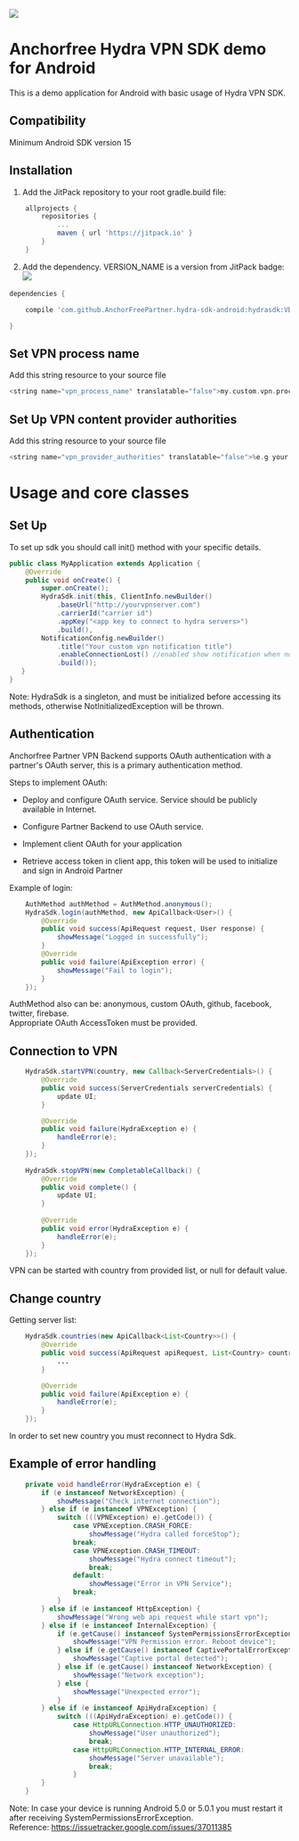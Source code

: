 [![](https://jitpack.io/v/AnchorFreePartner/hydra-sdk-android.svg)](https://jitpack.io/#AnchorFreePartner/hydra-sdk-android)

# Anchorfree Hydra VPN SDK demo for Android
This is a demo application for Android with basic usage of Hydra VPN SDK.

## Compatibility

Minimum Android SDK version 15

## Installation

1. Add the JitPack repository to your root gradle.build file:

```groovy
    allprojects {
        repositories {
            ...
            maven { url 'https://jitpack.io' }
        }
    }
```

2. Add the dependency. VERSION_NAME is a version from JitPack badge: [![](https://jitpack.io/v/AnchorFreePartner/hydra-sdk-android.svg)](https://jitpack.io/#AnchorFreePartner/hydra-sdk-android)


```groovy
dependencies {

    compile 'com.github.AnchorFreePartner.hydra-sdk-android:hydrasdk:VERSION_NAME'

}
```

## Set VPN process name

Add this string resource to your source file
```groovy
<string name="vpn_process_name" translatable="false">my.custom.vpn.process.name</string>
```
## Set Up VPN content provider authorities

Add this string resource to your source file
```groovy
<string name="vpn_provider_authorities" translatable="false">%e.g your package name%</string>
```

# Usage and core classes

## Set Up

To set up sdk you should call init() method with your specific details.

```java
public class MyApplication extends Application {
    @Override
    public void onCreate() {
        super.onCreate();
        HydraSdk.init(this, ClientInfo.newBuilder()
            .baseUrl("http://yourvpnserver.com")
            .carrierId("carrier id")
            .appKey("<app key to connect to hydra servers>")	
            .build(),
        NotificationConfig.newBuilder()
            .title("Your custom vpn notification title")
            .enableConnectionLost() //enabled show notification when no network connection
            .build());
   }
}
```
Note: HydraSdk is a singleton, and must be initialized before accessing its methods, 
otherwise NotInitializedException will be thrown.

## Authentication

Anchorfree Partner VPN Backend supports OAuth authentication with a partner's OAuth server, this is a primary authentication method. 

Steps to implement OAuth:

* Deploy and configure OAuth service. Service should be publicly available in Internet.

* Configure Partner Backend to use OAuth service.

* Implement client OAuth for your application

* Retrieve access token in client app, this token will be used to initialize and sign in Android Partner

Example of login:
```java
    AuthMethod authMethod = AuthMethod.anonymous();
    HydraSdk.login(authMethod, new ApiCallback<User>() {
        @Override
        public void success(ApiRequest request, User response) {
            showMessage("Logged in successfully");
        }
        @Override
        public void failure(ApiException error) {
            showMessage("Fail to login");
        }
    });
```
AuthMethod also can be: anonymous, custom OAuth, github, facebook, twitter, firebase.  
Appropriate OAuth AccessToken must be provided.

## Connection to VPN

```java
    HydraSdk.startVPN(country, new Callback<ServerCredentials>() {
        @Override
        public void success(ServerCredentials serverCredentials) {
            update UI;
        }

        @Override
        public void failure(HydraException e) {
            handleError(e);
        }
    });
    
    HydraSdk.stopVPN(new CompletableCallback() {
        @Override
        public void complete() {
            update UI;
        }
    
        @Override
        public void error(HydraException e) {
            handleError(e);
        }
    });
```

VPN can be started with country from provided list, or null for default value.

## Change country
Getting server list:

```java
    HydraSdk.countries(new ApiCallback<List<Country>>() {
        @Override
        public void success(ApiRequest apiRequest, List<Country> countries) {
            ...
        }

        @Override
        public void failure(ApiException e) {
            handleError(e);
        }
    });
```

In order to set new country you must reconnect to Hydra Sdk.

## Example of error handling

```java
    private void handleError(HydraException e) {
        if (e instanceof NetworkException) {
            showMessage("Check internet connection");
        } else if (e instanceof VPNException) {
            switch (((VPNException) e).getCode()) {
                case VPNException.CRASH_FORCE:
                    showMessage("Hydra called forceStop");
                break;
                case VPNException.CRASH_TIMEOUT:
                    showMessage("Hydra connect timeout");
                    break;
                default:
                    showMessage("Error in VPN Service");
                break;
            }
        } else if (e instanceof HttpException) {
            showMessage("Wrong web api request while start vpn");
        } else if (e instanceof InternalException) {
            if (e.getCause() instanceof SystemPermissionsErrorException) {
                showMessage("VPN Permission error. Reboot device");
            } else if (e.getCause() instanceof CaptivePortalErrorException) {
                showMessage("Captive portal detected");
            } else if (e.getCause() instanceof NetworkException) {
                showMessage("Network exception");
            } else {
                showMessage("Unexpected error");
            }
        } else if (e instanceof ApiHydraException) {
            switch (((ApiHydraException) e).getCode()) {
                case HttpURLConnection.HTTP_UNAUTHORIZED:
                    showMessage("User unauthorized");
                    break;
                case HttpURLConnection.HTTP_INTERNAL_ERROR:
                    showMessage("Server unavailable");
                    break;
                }
        }
    }
```

Note: In case your device is running Android 5.0 or 5.0.1 you must restart it after receiving SystemPermissionsErrorException.  
Reference: https://issuetracker.google.com/issues/37011385
